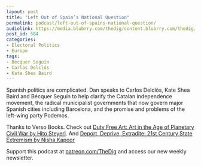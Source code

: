 ```yaml
---
layout: post
title: "Left Out of Spain’s National Question"
permalink: podcast/left-out-of-spains-national-question/
audiolink: https://media.blubrry.com/thedig/content.blubrry.com/thedig/The_Dig_-_EP_116_-_Barcelona.mp3
post_id: 584
categories: 
- Electoral Politics
- Europe
tags: 
- Bécquer Seguín
- Carlos Delclós
- Kate Shea Baird
---
```


Spanish politics are complicated. Dan speaks to Carlos Delclós, Kate Shea Baird and Bécquer Seguín to help clarify the Catalan independence movement, the radical municipalist governments that now govern major Spanish cities including Barcelona, and the promise and problems of the left-wing party Podemos.

Thanks to Verso Books. Check out [Duty Free Art: Art in the Age of Planetary Civil War by Hito Steyerl](https://www.versobooks.com/books/2553-duty-free-art). 
And [Deport, Deprive, Extradite: 21st Century State Extremism by Nisha Kapoor](https//www.versobooks.com/books/2551-deport-deprive-extradite)

Support this podcast at [patreon.com/TheDig](http://www.patreon.com/TheDig) and access our new weekly newsletter.